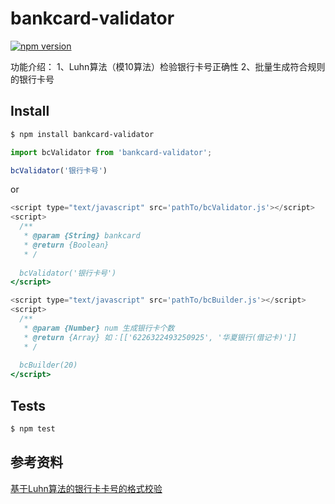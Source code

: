 # bankcard-validator
[![npm version](https://badge.fury.io/js/bankcard-validator.svg)](http://badge.fury.io/js/bankcard-validator)

功能介绍：
  1、Luhn算法（模10算法）检验银行卡号正确性
  2、批量生成符合规则的银行卡号


## Install

```bash
$ npm install bankcard-validator
```

```javascript
import bcValidator from 'bankcard-validator';

bcValidator('银行卡号')
```

or 

```javascript
<script type="text/javascript" src='pathTo/bcValidator.js'></script>
<script>
  /**
   * @param {String} bankcard 
   * @return {Boolean}
   * /
   
  bcValidator('银行卡号')
</script>
```

```javascript
<script type="text/javascript" src='pathTo/bcBuilder.js'></script>
<script>
  /**
   * @param {Number} num 生成银行卡个数
   * @return {Array} 如：[['6226322493250925', '华夏银行(借记卡)']]
   * /
  
  bcBuilder(20)
</script>
```

## Tests
```bash
$ npm test
```

## 参考资料

[基于Luhn算法的银行卡卡号的格式校验](https://www.jianshu.com/p/193d8b84a6a1)